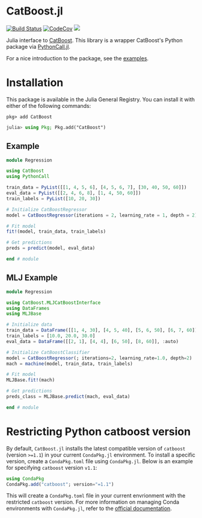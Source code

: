 # CatBoost.jl

[![Build Status][build-img]][build-url] [![CodeCov][codecov-img]][codecov-url] [![](https://img.shields.io/badge/docs-dev-blue.svg)](https://JuliaAI.github.io/CatBoost.jl/dev)

[build-img]: https://github.com/JuliaAI/CatBoost.jl/workflows/CI/badge.svg
[build-url]: https://github.com/JuliaAI/CatBoost.jl/actions
[codecov-img]: https://codecov.io/gh/JuliaAI/CatBoost.jl/branch/main/graph/badge.svg
[codecov-url]: https://codecov.io/github/JuliaAI/CatBoost.jl


Julia interface to [CatBoost](https://catboost.ai/). This library is a wrapper CatBoost's Python package via [PythonCall.jl](https://github.com/cjdoris/PythonCall.jl). 

For a nice introduction to the package, see the [examples](https://github.com/JuliaAI/CatBoost.jl/blob/main/examples/).

# Installation

This package is available in the Julia General Registry. You can install it with either of the following commands:

```
pkg> add CatBoost
```

```julia
julia> using Pkg; Pkg.add("CatBoost")
```

## Example

```julia
module Regression

using CatBoost
using PythonCall

train_data = PyList([[1, 4, 5, 6], [4, 5, 6, 7], [30, 40, 50, 60]])
eval_data = PyList([[2, 4, 6, 8], [1, 4, 50, 60]])
train_labels = PyList([10, 20, 30])

# Initialize CatBoostRegressor
model = CatBoostRegressor(iterations = 2, learning_rate = 1, depth = 2)

# Fit model
fit!(model, train_data, train_labels)

# Get predictions
preds = predict(model, eval_data)

end # module
```

## MLJ Example
```julia
module Regression

using CatBoost.MLJCatBoostInterface
using DataFrames
using MLJBase

# Initialize data
train_data = DataFrame([[1, 4, 30], [4, 5, 40], [5, 6, 50], [6, 7, 60]], :auto)
train_labels = [10.0, 20.0, 30.0]
eval_data = DataFrame([[2, 1], [4, 4], [6, 50], [8, 60]], :auto)

# Initialize CatBoostClassifier
model = CatBoostRegressor(; iterations=2, learning_rate=1.0, depth=2)
mach = machine(model, train_data, train_labels)

# Fit model
MLJBase.fit!(mach)

# Get predictions
preds_class = MLJBase.predict(mach, eval_data)

end # module
```

# Restricting Python catboost version

By default, `CatBoost.jl` installs the latest compatible version of `catboost` (version `>=1.1`) in your current `CondaPkg.jl` environment. To install a specific version, create a `CondaPkg.toml` file using `CondaPkg.jl`. Below is an example for specifying `catboost` version `v1.1`:

```julia
using CondaPkg
CondaPkg.add("catboost"; version="=1.1")
```

This will create a `CondaPkg.toml` file in your current envrionment with the restricted `catboost` version. For more information on managing Conda environments with `CondaPkg.jl`, refer to the [official documentation](https://github.com/cjdoris/CondaPkg.jl).
